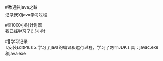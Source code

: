 #📚通往java之路  
记录我的java学习过程  

#⏰1000小时计时器  
我已经学习了2.5小时  

#📕学习记录  
1.安装EditPlus
2.学习了java的编译和运行过程，学习了两个JDK工具：javac.exe和java.exe
